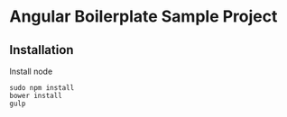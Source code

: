 # Angular Boilerplate Sample Project


## Installation

Install node

```
sudo npm install
bower install
gulp
```